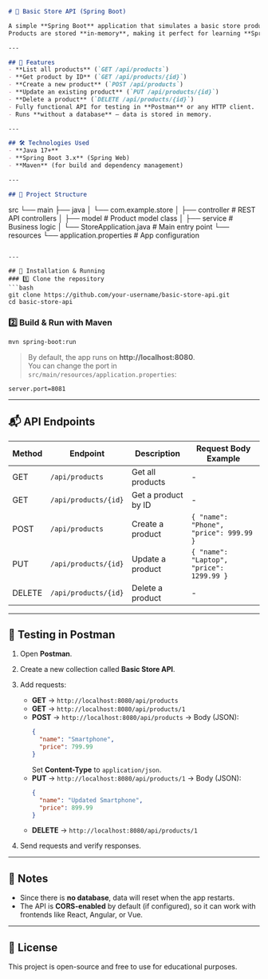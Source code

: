 
```markdown
# 🛒 Basic Store API (Spring Boot)

A simple **Spring Boot** application that simulates a basic store product management system **without database integration**.  
Products are stored **in-memory**, making it perfect for learning **Spring Boot REST APIs**.

---

## 📌 Features
- **List all products** (`GET /api/products`)
- **Get product by ID** (`GET /api/products/{id}`)
- **Create a new product** (`POST /api/products`)
- **Update an existing product** (`PUT /api/products/{id}`)
- **Delete a product** (`DELETE /api/products/{id}`)
- Fully functional API for testing in **Postman** or any HTTP client.
- Runs **without a database** — data is stored in memory.

---

## 🛠️ Technologies Used
- **Java 17+**  
- **Spring Boot 3.x** (Spring Web)  
- **Maven** (for build and dependency management)  

---

## 📂 Project Structure
```
src
 └── main
     ├── java
     │   └── com.example.store
     │       ├── controller   # REST API controllers
     │       ├── model        # Product model class
     │       ├── service      # Business logic
     │       └── StoreApplication.java # Main entry point
     └── resources
         └── application.properties   # App configuration
```

---

## 🚀 Installation & Running
### 1️⃣ Clone the repository
```bash
git clone https://github.com/your-username/basic-store-api.git
cd basic-store-api
```

### 2️⃣ Build & Run with Maven
```bash
mvn spring-boot:run
```

> By default, the app runs on **http://localhost:8080**.  
> You can change the port in `src/main/resources/application.properties`:
```properties
server.port=8081
```

---

## 📬 API Endpoints

| Method | Endpoint                | Description                | Request Body Example |
|--------|------------------------|----------------------------|----------------------|
| GET    | `/api/products`         | Get all products           | -                    |
| GET    | `/api/products/{id}`    | Get a product by ID        | -                    |
| POST   | `/api/products`         | Create a product           | `{ "name": "Phone", "price": 999.99 }` |
| PUT    | `/api/products/{id}`    | Update a product           | `{ "name": "Laptop", "price": 1299.99 }` |
| DELETE | `/api/products/{id}`    | Delete a product           | -                    |

---

## 🧪 Testing in Postman

1. Open **Postman**.
2. Create a new collection called **Basic Store API**.
3. Add requests:
   - **GET** → `http://localhost:8080/api/products`
   - **GET** → `http://localhost:8080/api/products/1`
   - **POST** → `http://localhost:8080/api/products` → Body (JSON):
     ```json
     {
       "name": "Smartphone",
       "price": 799.99
     }
     ```
     Set **Content-Type** to `application/json`.
   - **PUT** → `http://localhost:8080/api/products/1` → Body (JSON):
     ```json
     {
       "name": "Updated Smartphone",
       "price": 899.99
     }
     ```
   - **DELETE** → `http://localhost:8080/api/products/1`

4. Send requests and verify responses.

---

## 📌 Notes
- Since there is **no database**, data will reset when the app restarts.
- The API is **CORS-enabled** by default (if configured), so it can work with frontends like React, Angular, or Vue.

---

## 📄 License
This project is open-source and free to use for educational purposes.
```
